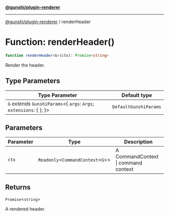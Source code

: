[**@gunshi/plugin-renderer**](../index.md)

---

[@gunshi/plugin-renderer](../index.md) / renderHeader

# Function: renderHeader()

```ts
function renderHeader<G>(ctx): Promise<string>
```

Render the header.

## Type Parameters

| Type Parameter                                                             | Default type          |
| -------------------------------------------------------------------------- | --------------------- |
| `G` _extends_ `GunshiParams`\<\{ `args`: `Args`; `extensions`: \{ \}; \}\> | `DefaultGunshiParams` |

## Parameters

| Parameter | Type                                  | Description                         |
| --------- | ------------------------------------- | ----------------------------------- |
| `ctx`     | `Readonly`\<`CommandContext`\<`G`\>\> | A CommandContext \| command context |

## Returns

`Promise`\<`string`\>

A rendered header.
